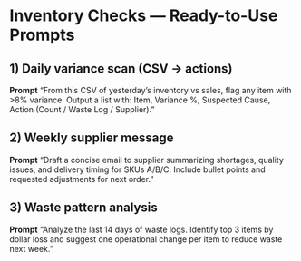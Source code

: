 # Inventory Checks — Ready-to-Use Prompts

## 1) Daily variance scan (CSV → actions)
**Prompt**
“From this CSV of yesterday’s inventory vs sales, flag any item with >8% variance. Output a list with: Item, Variance %, Suspected Cause, Action (Count / Waste Log / Supplier).”

## 2) Weekly supplier message
**Prompt**
“Draft a concise email to supplier summarizing shortages, quality issues, and delivery timing for SKUs A/B/C. Include bullet points and requested adjustments for next order.”

## 3) Waste pattern analysis
**Prompt**
“Analyze the last 14 days of waste logs. Identify top 3 items by dollar loss and suggest one operational change per item to reduce waste next week.”

